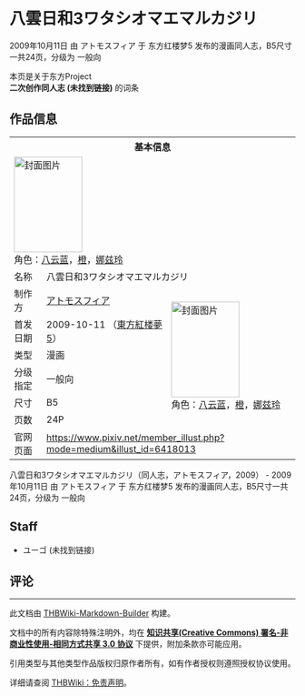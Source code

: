 # 八雲日和3ワタシオマエマルカジリ

<!-- source html: G:\repos\THBWiki-Markdown-Builder\THBWikiMarkdown\Temp\main\f\f2\ns0%3A%E5%85%AB%E9%9B%B2%E6%97%A5%E5%92%8C3%E3%83%AF%E3%82%BF%E3%82%B7%E3%82%AA%E3%83%9E%E3%82%A8%E3%83%9E%E3%83%AB%E3%82%AB%E3%82%B8%E3%83%AA.html -->

2009年10月11日 由 アトモスフィア 于 东方红楼梦5 发布的漫画同人志，B5尺寸一共24页，分级为 一般向

本页是关于东方Project  
 **二次创作同人志 (未找到链接)** 的词条

## 作品信息

<table><tbody><tr><th colspan="3">基本信息</th></tr><tr><td class="cover-artwork-mobile" colspan="2"><a href="./文件-八雲日和3ワタシオマエマルカジリ封面.jpg.md" class="image" title="封面图片"><img alt="封面图片" src="https://upload.thwiki.cc/thumb/6/66/%E5%85%AB%E9%9B%B2%E6%97%A5%E5%92%8C3%E3%83%AF%E3%82%BF%E3%82%B7%E3%82%AA%E3%83%9E%E3%82%A8%E3%83%9E%E3%83%AB%E3%82%AB%E3%82%B8%E3%83%AA%E5%B0%81%E9%9D%A2.jpg/120px-%E5%85%AB%E9%9B%B2%E6%97%A5%E5%92%8C3%E3%83%AF%E3%82%BF%E3%82%B7%E3%82%AA%E3%83%9E%E3%82%A8%E3%83%9E%E3%83%AB%E3%82%AB%E3%82%B8%E3%83%AA%E5%B0%81%E9%9D%A2.jpg" decoding="async" loading="lazy" width="120" height="168" srcset="https://upload.thwiki.cc/thumb/6/66/%E5%85%AB%E9%9B%B2%E6%97%A5%E5%92%8C3%E3%83%AF%E3%82%BF%E3%82%B7%E3%82%AA%E3%83%9E%E3%82%A8%E3%83%9E%E3%83%AB%E3%82%AB%E3%82%B8%E3%83%AA%E5%B0%81%E9%9D%A2.jpg/180px-%E5%85%AB%E9%9B%B2%E6%97%A5%E5%92%8C3%E3%83%AF%E3%82%BF%E3%82%B7%E3%82%AA%E3%83%9E%E3%82%A8%E3%83%9E%E3%83%AB%E3%82%AB%E3%82%B8%E3%83%AA%E5%B0%81%E9%9D%A2.jpg 1.5x, https://upload.thwiki.cc/thumb/6/66/%E5%85%AB%E9%9B%B2%E6%97%A5%E5%92%8C3%E3%83%AF%E3%82%BF%E3%82%B7%E3%82%AA%E3%83%9E%E3%82%A8%E3%83%9E%E3%83%AB%E3%82%AB%E3%82%B8%E3%83%AA%E5%B0%81%E9%9D%A2.jpg/240px-%E5%85%AB%E9%9B%B2%E6%97%A5%E5%92%8C3%E3%83%AF%E3%82%BF%E3%82%B7%E3%82%AA%E3%83%9E%E3%82%A8%E3%83%9E%E3%83%AB%E3%82%AB%E3%82%B8%E3%83%AA%E5%B0%81%E9%9D%A2.jpg 2x" data-file-width="533" data-file-height="746"></a><div class="cover-char">角色：<a href="./八云蓝.md" title="八云蓝">八云蓝</a>，<a href="./橙.md" title="橙">橙</a>，<a href="./娜兹玲.md" title="娜兹玲">娜兹玲</a></div></td>
</tr><tr><td class="label">名称</td><td colspan="2"> 八雲日和3ワタシオマエマルカジリ </td></tr><tr><td class="label">制作方</td><td><a href="./アトモスフィア.md" title="アトモスフィア">アトモスフィア</a></td><td class="cover-artwork" rowspan="6" style="min-width:168px;"><a href="./文件-八雲日和3ワタシオマエマルカジリ封面.jpg.md" class="image" title="封面图片"><img alt="封面图片" src="https://upload.thwiki.cc/thumb/6/66/%E5%85%AB%E9%9B%B2%E6%97%A5%E5%92%8C3%E3%83%AF%E3%82%BF%E3%82%B7%E3%82%AA%E3%83%9E%E3%82%A8%E3%83%9E%E3%83%AB%E3%82%AB%E3%82%B8%E3%83%AA%E5%B0%81%E9%9D%A2.jpg/120px-%E5%85%AB%E9%9B%B2%E6%97%A5%E5%92%8C3%E3%83%AF%E3%82%BF%E3%82%B7%E3%82%AA%E3%83%9E%E3%82%A8%E3%83%9E%E3%83%AB%E3%82%AB%E3%82%B8%E3%83%AA%E5%B0%81%E9%9D%A2.jpg" decoding="async" loading="lazy" width="120" height="168" srcset="https://upload.thwiki.cc/thumb/6/66/%E5%85%AB%E9%9B%B2%E6%97%A5%E5%92%8C3%E3%83%AF%E3%82%BF%E3%82%B7%E3%82%AA%E3%83%9E%E3%82%A8%E3%83%9E%E3%83%AB%E3%82%AB%E3%82%B8%E3%83%AA%E5%B0%81%E9%9D%A2.jpg/180px-%E5%85%AB%E9%9B%B2%E6%97%A5%E5%92%8C3%E3%83%AF%E3%82%BF%E3%82%B7%E3%82%AA%E3%83%9E%E3%82%A8%E3%83%9E%E3%83%AB%E3%82%AB%E3%82%B8%E3%83%AA%E5%B0%81%E9%9D%A2.jpg 1.5x, https://upload.thwiki.cc/thumb/6/66/%E5%85%AB%E9%9B%B2%E6%97%A5%E5%92%8C3%E3%83%AF%E3%82%BF%E3%82%B7%E3%82%AA%E3%83%9E%E3%82%A8%E3%83%9E%E3%83%AB%E3%82%AB%E3%82%B8%E3%83%AA%E5%B0%81%E9%9D%A2.jpg/240px-%E5%85%AB%E9%9B%B2%E6%97%A5%E5%92%8C3%E3%83%AF%E3%82%BF%E3%82%B7%E3%82%AA%E3%83%9E%E3%82%A8%E3%83%9E%E3%83%AB%E3%82%AB%E3%82%B8%E3%83%AA%E5%B0%81%E9%9D%A2.jpg 2x" data-file-width="533" data-file-height="746"></a><div class="cover-char">角色：<a href="./八云蓝.md" title="八云蓝">八云蓝</a>，<a href="./橙.md" title="橙">橙</a>，<a href="./娜兹玲.md" title="娜兹玲">娜兹玲</a></div></td>
</tr><tr><td class="label">首发日期</td><td>2009-10-11&#160;（<a href="/展会作品列表?e=%E4%B8%9C%E6%96%B9%E7%BA%A2%E6%A5%BC%E6%A2%A6%235">東方紅楼夢5</a>）</td></tr><tr><td class="label">类型</td><td>漫画</td></tr><tr><td class="label">分级指定</td><td>一般向</td></tr><tr><td class="label">尺寸</td><td>B5</td></tr><tr><td class="label">页数</td><td>24P</td></tr>
<tr><td class="label">官网页面</td><td colspan="2"><a rel="nofollow" class="external free" href="https://www.pixiv.net/member_illust.php?mode=medium&amp;illust_id=6418013">https://www.pixiv.net/member_illust.php?mode=medium&amp;illust_id=6418013</a></td></tr></tbody></table>

八雲日和3ワタシオマエマルカジリ（同人志，アトモスフィア，2009） - 2009年10月11日 由 アトモスフィア 于 东方红楼梦5 发布的漫画同人志，B5尺寸一共24页，分级为 一般向

## Staff
- ユーゴ (未找到链接)


## 评论




---

此文档由 [THBWiki-Markdown-Builder](https://github.com/Delsin-Yu/THBWiki-Markdown-Builder) 构建。

文档中的所有内容除特殊注明外，均在 [**知识共享(Creative Commons) 署名-非商业性使用-相同方式共享 3.0 协议**](https://creativecommons.org/licenses/by-sa/3.0/deed.zh-hans) 下提供，附加条款亦可能应用。

引用类型与其他类型作品版权归原作者所有，如有作者授权则遵照授权协议使用。

详细请查阅 [THBWiki：免责声明](https://thbwiki.cc/THBWiki:%E5%85%8D%E8%B4%A3%E5%A3%B0%E6%98%8E)。

